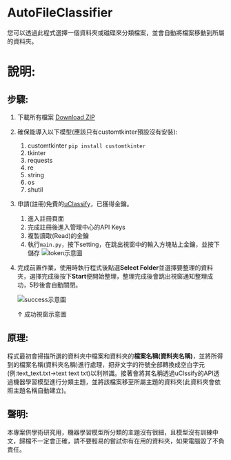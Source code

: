 # AutoFileClassifier 

您可以透過此程式選擇一個資料夾或磁碟來分類檔案，並會自動將檔案移動到所屬的資料夾。

# 說明:

## 步驟:
1. 下載所有檔案  [Download ZIP](https://https://github.com/KuanKuanTan/AutoFileClassifier/archive/refs/heads/main.zip)
2. 確保能導入以下模型(應該只有customtkinter預設沒有安裝):
    1. customtkinter `pip install customtkinter`
    2. tkinter 
    3. requests
    4. re
    5. string
    6. os
    7. shutil
3. 申請(註冊)免費的[uClassify](https://uclassify.com/)，已獲得金鑰。
    1. 進入註冊頁面
    2. 完成註冊後進入管理中心的API Keys
    3. 複製讀取(Read)的金鑰
    4. 執行`main.py`，按下setting，在跳出視窗中的輸入方塊貼上金鑰，並按下儲存
       ![token示意圖](https://hackmd.io/_uploads/HyZfRDsm0.png)
4.  完成前置作業，使用時執行程式後點選**Select Folder**並選擇要整理的資料夾，選擇完成後按下**Start**便開始整理，整理完成後會跳出視窗通知整理成功，5秒後會自動關閉。
   
    ![success示意圖](https://hackmd.io/_uploads/r1Libuim0.png)
    
    ↑ 成功視窗示意圖

## 原理:
程式最初會掃描所選的資料夾中檔案和資料夾的**檔案名稱(資料夾名稱)**，並將所得到的檔案名稱(資料夾名稱)進行處理，把非文字的符號全部轉換成空白字元(例:text_text.txt→text text txt)以利辨識。接著會將其名稱透過uClssify的API透過機器學習模型進行分類主題，並將該檔案移至所屬主題的資料夾(此資料夾會依照主題名稱自動建立)。


## 聲明:
本專案供學術研究用，機器學習模型所分類的主題沒有很細，且模型沒有訓練中文，歸檔不一定會正確，請不要輕易的嘗試你有在用的資料夾，如果電腦毀了不負責任。
